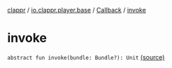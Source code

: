 [clappr](../../index.md) / [io.clappr.player.base](../index.md) / [Callback](index.md) / [invoke](.)

# invoke

`abstract fun invoke(bundle: Bundle?): Unit` [(source)](https://github.com/clappr/clappr-android/tree/dev/clappr/src/main/kotlin/io/clappr/player/base/EventInterface.kt#L11)